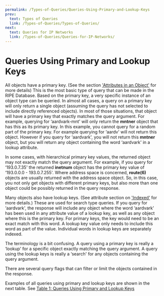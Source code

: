 ```yaml
---
permalink: /Types-of-Queries/Queries-Using-Primary-and-Lookup-Keys
prev:
  text: Types of Queries
  link: /Types-of-Queries/Types-of-Queries/
next:
  text: Queries for IP Networks
  link: /Types-of-Queries/Queries-for-IP-Networks/
---
```


# Queries Using Primary and Lookup Keys

All objects have a primary key. (See the section ['Attributes in an Object'](../RIPE-Database-Structure/Attributes-in-an-Object/#attributes-in-an-object) for more details) This is the most basic type of query that can be made in the RIPE Database. Based on the primary key, a very specific instance of an object type can be queried. In almost all cases, a query on a primary key will only return a single object (assuming the query has not selected to include directly referenced objects). In most of those situations, that object will have a primary key that exactly matches the query argument. For example, querying for ‘aardvark-mnt' will only return the **mntner** object that has this as its primary key. In this example, you cannot query for a random part of the primary key. For example querying for ‘aardv' will not return this object. However if you query for ‘aardvark', you will not return this **mntner** object, but you will return any object containing the word ‘aardvark' in a lookup attribute.

In some cases, with hierarchical primary key values, the returned object may not exactly match the query argument. For example, if you query for ‘193.0.7.35' the returned **inetnum** object has the primary key value of ‘193.0.0.0 - 193.0.7.255'. Where address space is concerned, **route(6)** objects are usually returned with the address space object. So, in this case, you not only get objects with different primary keys, but also more than one object could be possibly returned in the query response.

Many objects also have lookup keys. (See attribute section on ['Indexed'](../RIPE-Database-Structure/Attribute-Properties/#indexed) for more details.) These are used for search type queries. If you query for ‘aardvark', the response will include any object where the word ‘aardvark' has been used in any attribute value of a lookup key, as well as any object where this is the primary key. For primary keys, the key would need to be an exact match with this word. A lookup key value only needs to include this word as part of the value. Individual words in lookup keys are separately indexed.

The terminology is a bit confusing. A query using a primary key is really a ‘lookup' for a specific object exactly matching the query argument. A query using the lookup keys is really a ‘search' for any objects containing the query argument.

There are several query flags that can filter or limit the objects contained in the response.

Examples of all queries using primary and lookup keys are shown in the next table. See [Table 1: Queries Using Primary and Lookup Keys](../Tables-of-Query-Types-Supported-by-the-RIPE-Database/#table-1-queries-using-primary-and-lookup-keys)



